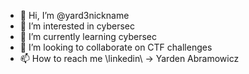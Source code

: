- 👋 Hi, I’m @yard3nickname
- 👀 I’m interested in cybersec
- 🌱 I’m currently learning cybersec
- 💞️ I’m looking to collaborate on CTF challenges
- 📫 How to reach me \linkedin\ -> Yarden Abramowicz

<!---
yard3nickname/yard3nickname is a ✨ special ✨ repository because its `README.md` (this file) appears on your GitHub profile.
You can click the Preview link to take a look at your changes.
--->
